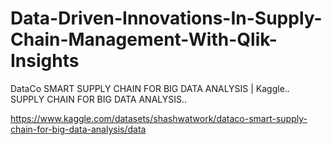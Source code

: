 # Data-Driven-Innovations-In-Supply-Chain-Management-With-Qlik-Insights

DataCo SMART SUPPLY CHAIN FOR BIG DATA ANALYSIS | Kaggle..
SUPPLY CHAIN FOR BIG DATA ANALYSIS..

https://www.kaggle.com/datasets/shashwatwork/dataco-smart-supply-chain-for-big-data-analysis/data
